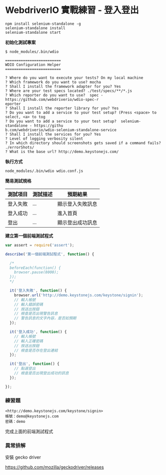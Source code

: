# WebdriverIO 實戰練習 - 登入登出

```
npm install selenium-standalone -g
selenium-standalone install
selenium-standalone start
```

**初始化測試專案**

```
$ node_modules/.bin/wdio

=========================
WDIO Configuration Helper
=========================

? Where do you want to execute your tests? On my local machine
? Which framework do you want to use? mocha
? Shall I install the framework adapter for you? Yes
? Where are your test specs located? ./test/specs/**/*.js
? Which reporter do you want to use?  spec - https://github.com/webdriverio/wdio-spec-r
eporter
? Shall I install the reporter library for you? Yes
? Do you want to add a service to your test setup? (Press <space> to select, <a> to tog
? Do you want to add a service to your test setup?  selenium-standalone - https://githu
b.com/webdriverio/wdio-selenium-standalone-service
? Shall I install the services for you? Yes
? Level of logging verbosity silent
? In which directory should screenshots gets saved if a command fails? ./errorShots/
? What is the base url? http://demo.keystonejs.com/
```

**執行方式**

```
node_modules/.bin/wdio wdio.conf.js
```

**簡易測試規格**

測試項目 | 測試描述 | 預期結果
---------|----------|---------
 登入失敗 | ... | 顯示登入失敗訊息
 登入成功 | ... | 進入首頁
 登出 | ... | 顯示登出成功訊息


**建立第一個前端測試程式**

```js
var assert = require('assert');

describe('第一個前端測試程式', function() {

  /*
  beforeEach(function() {
    browser.pause(8000);
  });
  */

  it('登入失敗', function() {
    browser.url('http://demo.keystonejs.com/keystone/signin');
    // 輸入帳號
    // 輸入錯誤密碼
    // 按送出按鈕
    // 檢查是否出現警告訊息
    // 警告訊息的文字內容，是否如預期
  });

  it('登入成功', function() {
    // 輸入帳號
    // 輸入正確密碼
    // 按送出按鈕
    // 檢查是否存在登出連結
  });

  it('登出', function() {
    // 點選登出
    // 檢查是否出現登出成功的訊息
  });

});
```

### 練習題

```
<http://demo.keystonejs.com/keystone/signin>
帳號：demo@keystonejs.com
密碼：demo
```

完成上面的前端測試程式

### 異常排解

安裝 gecko driver

<https://github.com/mozilla/geckodriver/releases>